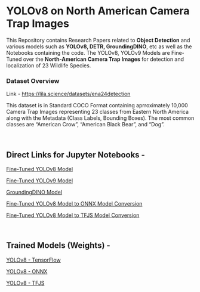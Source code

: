 # YOLOv8 on North American Camera Trap Images

This Repository contains Research Papers related to **Object Detection** and various models such as **YOLOv8, DETR, GroundingDINO**, etc as well as the Notebooks containing the code.
The YOLOv8, YOLOv9 Models are Fine-Tuned over the **North-American Camera Trap Images** for detection and localization of 23 Wildlife Species.

### Dataset Overview

Link - https://lila.science/datasets/ena24detection

This dataset is in Standard COCO Format containing aprroximately 10,000 Camera Trap Images representing 23 classes from Eastern North America along with the Metadata (Class Labels, Bounding Boxes). The most common classes are “American Crow”, “American Black Bear”, and “Dog”.

<br>

## Direct Links for Jupyter Notebooks -


[Fine-Tuned YOLOv8 Model](Jupyter%20Notebooks/YOLOv8/YOLOv8%20Object%20Detection.ipynb)

[Fine-Tuned YOLOv9 Model](Jupyter%20Notebooks/YOLOv9/YOLOv9%20Object%20Detection.ipynb)

[GroundingDINO Model](Jupyter%20Notebooks/GroundingDINO/GroundingDINO_Object_Detection.ipynb)

[Fine-Tuned YOLOv8 Model to ONNX Model Conversion](Jupyter%20Notebooks/ONNX/YOLOv8_Model_Conversion_ONNX.ipynb)

[Fine-Tuned YOLOv8 Model to TFJS Model Conversion](Jupyter%20Notebooks/TFJS/YOLOv8_TFJS_Conversion.ipynb)

<br>

## Trained Models (Weights) -


[YOLOv8 - TensorFlow](Model%20Weights/best.pt)

[YOLOv8 - ONNX](Model%20Weights/best.onnx)

[YOLOv8 - TFJS](Model%20Weights/TFJS)
